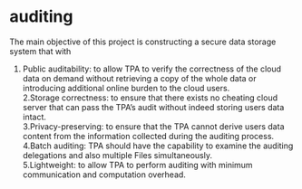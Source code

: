# auditing
The main objective of this project is constructing a secure data storage system that with  
1. Public auditability: to allow TPA to verify the correctness of the cloud data on demand without retrieving  a copy of the whole data or introducing additional online burden to the cloud users.  
2.Storage correctness: to ensure that there exists no cheating cloud server that can pass the TPA’s audit without indeed storing users data intact.  
3.Privacy-preserving: to ensure that the TPA cannot derive users data content from the information collected during the auditing process.  4.Batch auditing: TPA should have the capability to examine the auditing delegations and also multiple  Files simultaneously.  
5.Lightweight: to allow TPA to perform auditing with minimum communication and computation overhead.

